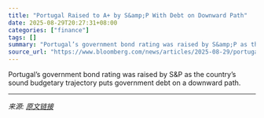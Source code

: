 ```yaml
---
title: "Portugal Raised to A+ by S&amp;P With Debt on Downward Path"
date: 2025-08-29T20:27:31+08:00
categories: ["finance"]
tags: []
summary: "Portugal’s government bond rating was raised by S&amp;P as the country’s sound budgetary trajectory puts government debt on a downward path."
source_url: "https://www.bloomberg.com/news/articles/2025-08-29/portugal-raised-to-a-by-moody-s-with-debt-on-downward-path"
---
```


Portugal’s government bond rating was raised by S&amp;P as the country’s sound budgetary trajectory puts government debt on a downward path.

---

*来源: [原文链接](https://www.bloomberg.com/news/articles/2025-08-29/portugal-raised-to-a-by-moody-s-with-debt-on-downward-path)*
